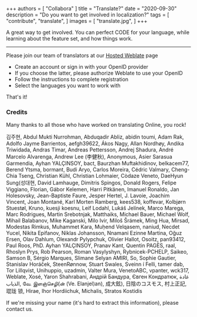 +++
authors = [
    "Collabora"
]
title = "Translate?"
date = "2020-09-30"
description = "Do you want to get involved in localization?"
tags = [
    "contribute",
    "translate",
]
images = [
    "translate.jpg",
]
+++

A great way to get involved. You can perfect CODE for your language, while learning about the feature set, and how things work.
<!--more-->
---

Please join our team of translators at our [Hosted Weblate](https://hosted.weblate.org/projects/collabora-online/) page
* Create an account or sign in with your OpenID provider
* If you choose the latter, please authorize Weblate to use your OpenID
* Follow the instructions to complete registration
* Select the languages you want to work with

That's it!

### Credits

Many thanks to all those who have worked on translating Online, you rock!

김주현, Abdul Mukti Nurrohman, Abduqadir Abliz, abidin toumi, Adam Rak, Adolfo Jayme Barrientos, aefgh39622, Ákos Nagy, Allan Nordhøy, Andika Triwidada, Andras Timar, Andreas Pettersson, Andrej Shadura, André Marcelo Alvarenga, Andrew Lee (李健秋), Anonymous, Asier Sarasua Garmendia, Ayhan YALÇINSOY, bact, Baurzhan Muftakhidinov, belkacem77, Berend Ytsma, bormant, Budi Aryo, Carlos Moreira, Cédric Valmary, Cheng-Chia Tseng, Christian Kühl, Christian Lohmaier, Còdaze Veneto, DaeHyun Sung(성대현, David Lamhauge, Dimitris Spingos, Donald Rogers, Felipe Viggiano, Florian, Gábor Kelemen, Harri Pitkänen, Imanuel Ronaldo, Jan Holesovsky, Jean-Baptiste Faure, Jesper Hertel, J. Lavoie, Joachim Vincent, Joan Montané, Karl Morten Ramberg, kees538, koffevar, Kolbjørn Stuestøl, Kruno, kuesji koesnu, Leif Lodahl, Lukáš Jelínek, Marco Marega, Marc Rodrigues, Martin Srebotnjak, Matthaiks, Michael Bauer, Michael Wolf, Mihail Balabanov, Mike Kaganski, Milo Ivir, Miloš Šrámek, Ming Hua, Mirsad, Modestas Rimkus, Muhammet Kara, Muḥend Velqasem, naniud, Necdet Yucel, Nikita Epifanov, Niklas Johansson, Nnamani Ezinne Martina, Oğuz Ersen, Olav Dahlum, Olexandr Pylypchuk, Olivier Hallot, Osoitz, pan93412, Paul Roos, PhD. Ayhan YALÇINSOY, Pranav Kant, Quentin PAGÈS, raal, Rhoslyn Prys, Rob Pearson, Roman Vasylyshyn, Rybnicek-PCHELP, Saikeo, Samson B, Sérgio Marques, Slimane Selyan AMIRI, So, Sophie Gautier, Stanislav Horáček, SteenRønnow, Stuart Swales, Sveinn í Felli, tamer dab, Tor Lillqvist, Unihuppio, uzadmin, Valter Mura, VenetoABC, vpanter, wck317, Weblate, Xosé, Yaron Shahrabani, Андрій Бандура, Євген Кондратюк, غادة الذياب, வே. இளஞ்செழி(ன் (Ve. Elanjel)an), 成大鉉), 日陰のコスモス, 村上正記, 琨珑 锁, Hirae, Ihor Hordiichuk, Michalis, Stratos Kostidis

If we're missing your name (it's hard to extract this information), please contact us.
